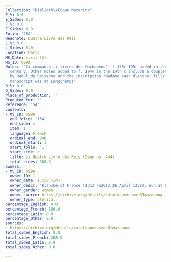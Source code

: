 ```yaml
---
Collection: "Biblioth\xE8que Mazarine"
E_%: 0.0
E_Sides: 0.0
F_%: 0.0
F_Sides: 0.0
Folia: '204'
Headnote: Quatre Livre des Reis
L_%: 0.0
L_Sides: 0.0
Location: Paris
MS_Date: s.xii (2)
MS_ID: 699a
Notes: '"Ci commance li livres des Machabeus" ff.155r-195r added in the thirteenth
  century. Other notes added to f. 194v in the 14th c include a couplet of a song
  by Raoul de Soissons and the inscription "Madame suer Blanche, fille de roy de France.";
  manuscript was at Longchamps'
O_%: 0.0
O_Sides: 0.0
Place_of_production: ''
Produced_for: ''
Reference: '54'
contents:
- MS_ID: 699a
  end_folio: '154'
  end_side: v
  item: 1
  language: French
  ordinal_end: 308
  ordinal_start: 1
  start_folio: '1'
  start_side: r
  title: Li Quatre Livre des Reis (Dean no. 444)
  total_sides: 308.0
owners:
- MS_ID: 699a
  owner_ID: 1
  owner_date: s.xiv (in)
  owner_descr: "Blanche of France (1313 \u2013 26 April 1358), nun at Longchamp Abbey"
  owner_gender: woman
  owner_source: https://archive.org/details/cataloguedesman01mazagoog
  owner_type: clerical
percentage_English: 0.0
percentage_French: 100.0
percentage_Latin: 0.0
percentage_Other: 0.0
sources:
- https://archive.org/details/cataloguedesman01mazagoog
total_sides_English: 0.0
total_sides_French: 308.0
total_sides_Latin: 0.0
total_sides_Other: 0.0

---
```

